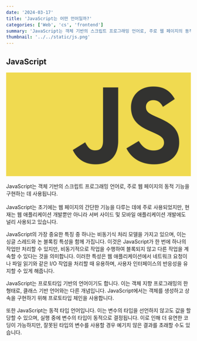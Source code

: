 ```yaml
---
date: '2024-03-17'
title: 'JavaScript는 어떤 언어일까?'
categories: ['Web', 'cs', 'frontend']
summary: 'JavaScript는 객체 기반의 스크립트 프로그래밍 언어로, 주로 웹 페이지의 동적 기능을 구현하는 데 사용됩니다. '
thumbnail: '../../static/js.png'
---
```


## JavaScript

![1](./js.png)

JavaScript는 객체 기반의 스크립트 프로그래밍 언어로, 주로 웹 페이지의 동적 기능을 구현하는 데 사용됩니다.<br><br>JavaScript는 초기에는 웹 페이지의 간단한 기능을 다루는 데에 주로 사용되었지만, 현재는 웹 애플리케이션 개발뿐만 아니라 서버 사이드 및 모바일 애플리케이션 개발에도 널리 사용되고 있습니다.<br>

JavaScript의 가장 중요한 특징 중 하나는 비동기식 처리 모델을 가지고 있으며, 이는 싱글 스레드와 논 블록킹 특성을 함께 가집니다. 이것은 JavaScript가 한 번에 하나의 작업만 처리할 수 있지만, 비동기적으로 작업을 수행하여 블록되지 않고 다른 작업을 계속할 수 있다는 것을 의미합니다. 이러한 특성은 웹 애플리케이션에서 네트워크 요청이나 파일 읽기와 같은 I/O 작업을 처리할 때 유용하며, 사용자 인터페이스의 반응성을 유지할 수 있게 해줍니다.<br>

JavaScript는 프로토타입 기반의 언어이기도 합니다. 이는 객체 지향 프로그래밍의 한 형태로, 클래스 기반 언어와는 다른 개념입니다. JavaScript에서는 객체를 생성하고 상속을 구현하기 위해 프로토타입 체인을 사용합니다.<br>

또한 JavaScript는 동적 타입 언어입니다. 이는 변수의 타입을 선언하지 않고도 값을 할당할 수 있으며, 실행 중에 변수의 타입이 동적으로 결정됩니다. 이로 인해 더 유연한 코딩이 가능하지만, 잘못된 타입의 변수를 사용할 경우 예기치 않은 결과를 초래할 수도 있습니다.<br>
